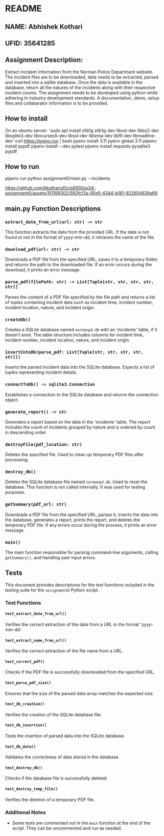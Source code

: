 # README

## NAME: Abhishek Kothari
## UFID: 35641285


## Assignment Description:
Extract incident information from the Norman Police Department website. The incident files are to be downloaded, data needs to be extracted, parsed and inserted into a sqllite database. Once the data is available in the database, return all the natures of the incidents along with their respective incident counts. The assignment needs to be developed using python while adhering to industry development standards. A documentation, demo, setup files and collabarator information is to be provided. 

## How to install
On an ubuntu server: 
'sudo apt install zlib1g zlib1g-dev libssl-dev libbz2-dev libsqlite3-dev libncurses5-dev libssl-dev liblzma-dev libffi-dev libreadline-dev'
curl https://pyenv.run | bash
pyenv install 3.11
pyenv global 3.11
pipenv install pypdf 
pipenv install --dev pytest
pipenv install requests pysqlite3 pypdf





## How to run
pipenv run python assignment0/main.py --incidents <url>

https://github.com/bkothariufl/cis6930sp24-assignment0/assets/151199302/582fcf3a-65e5-4344-b181-922654639a69


## main.py Function Descriptions
### `extract_date_from_url(url: str) -> str`
This function extracts the date from the provided URL. If the date is not found or not in the format of yyyy-mm-dd, it retrieves the name of the file.

### `download_pdf(url: str) -> str`
Downloads a PDF file from the specified URL, saves it to a temporary folder, and returns the path to the downloaded file. If an error occurs during the download, it prints an error message.

### `parse_pdf(filePath: str) -> List[Tuple[str, str, str, str, str]]`
Parses the content of a PDF file specified by the file path and returns a list of tuples containing incident data such as incident time, incident number, incident location, nature, and incident origin.

### `createDb()`
Creates a SQLite database named `normanpd.db` with an 'incidents' table, if it doesn't exist. The table structure includes columns for incident time, incident number, incident location, nature, and incident origin.

### `insertIntoDb(parse_pdf: List[Tuple[str, str, str, str, str]])`
Inserts the parsed incident data into the SQLite database. Expects a list of tuples representing incident details.

### `connectToDb() -> sqlite3.Connection`
Establishes a connection to the SQLite database and returns the connection object.

### `generate_report() -> str`
Generates a report based on the data in the 'incidents' table. The report includes the count of incidents grouped by nature and is ordered by count in descending order.

### `destroyFile(pdf_location: str)`
Deletes the specified file. Used to clean up temporary PDF files after processing.

### `destroy_db()`
Deletes the SQLite database file named `normanpd.db`. Used to reset the database. This function is not called internally. It was used for testing purposes.

### `getSummary(pdf_url: str)`
Downloads a PDF file from the specified URL, parses it, inserts the data into the database, generates a report, prints the report, and deletes the temporary PDF file. If any errors occur during the process, it prints an error message.

### `main()`
The main function responsible for parsing command-line arguments, calling `getSummary()`, and handling user input errors.



## Tests
This document provides descriptions for the test functions included in the testing suite for the `assignment0` Python script.

### Test Functions

#### `test_extract_date_from_url()`
Verifies the correct extraction of the date from a URL in the format 'yyyy-mm-dd'. 

#### `test_extract_name_from_url()`
Verifies the correct extraction of the file name from a URL.

#### `test_correct_pdf()`
Checks if the PDF file is successfully downloaded from the specified URL.

#### `test_parse_pdf_size()`
Ensures that the size of the parsed data array matches the expected size.

#### `test_db_creation()`
Verifies the creation of the SQLite database file.

#### `test_db_insertion()`
Tests the insertion of parsed data into the SQLite database.

#### `test_db_data()`
Validates the correctness of data stored in the database.

#### `test_destroy_db()`
Checks if the database file is successfully deleted.

#### `test_destroy_temp_file()`
Verifies the deletion of a temporary PDF file.

### Additional Notes
- Some tests are commented out in the `main` function at the end of the script. They can be uncommented and run as needed. 

